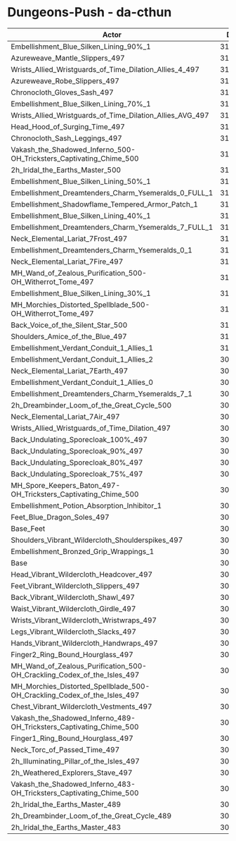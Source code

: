 # Dungeons-Push - da-cthun
| Actor | DPS | Increase |
|---|:---:|:---:|
|Embellishment_Blue_Silken_Lining_90%_1|314690|2.16%|
|Azureweave_Mantle_Slippers_497|314398|2.06%|
|Wrists_Allied_Wristguards_of_Time_Dilation_Allies_4_497|314361|2.05%|
|Azureweave_Robe_Slippers_497|314250|2.01%|
|Chronocloth_Gloves_Sash_497|313437|1.75%|
|Embellishment_Blue_Silken_Lining_70%_1|313234|1.68%|
|Wrists_Allied_Wristguards_of_Time_Dilation_Allies_AVG_497|313226|1.68%|
|Head_Hood_of_Surging_Time_497|312813|1.55%|
|Chronocloth_Sash_Leggings_497|312474|1.44%|
|Vakash_the_Shadowed_Inferno_500-OH_Tricksters_Captivating_Chime_500|312230|1.36%|
|2h_Iridal_the_Earths_Master_500|312008|1.29%|
|Embellishment_Blue_Silken_Lining_50%_1|311746|1.20%|
|Embellishment_Dreamtenders_Charm_Ysemeralds_0_FULL_1|311621|1.16%|
|Embellishment_Shadowflame_Tempered_Armor_Patch_1|311247|1.04%|
|Embellishment_Blue_Silken_Lining_40%_1|311017|0.96%|
|Embellishment_Dreamtenders_Charm_Ysemeralds_7_FULL_1|310829|0.90%|
|Neck_Elemental_Lariat_7Frost_497|310480|0.79%|
|Embellishment_Dreamtenders_Charm_Ysemeralds_0_1|310468|0.79%|
|Neck_Elemental_Lariat_7Fire_497|310434|0.77%|
|MH_Wand_of_Zealous_Purification_500-OH_Witherrot_Tome_497|310262|0.72%|
|Embellishment_Blue_Silken_Lining_30%_1|310243|0.71%|
|MH_Morchies_Distorted_Spellblade_500-OH_Witherrot_Tome_497|310155|0.68%|
|Back_Voice_of_the_Silent_Star_500|310147|0.68%|
|Shoulders_Amice_of_the_Blue_497|310090|0.66%|
|Embellishment_Verdant_Conduit_1_Allies_1|310021|0.64%|
|Embellishment_Verdant_Conduit_1_Allies_2|309986|0.63%|
|Neck_Elemental_Lariat_7Earth_497|309948|0.62%|
|Embellishment_Verdant_Conduit_1_Allies_0|309924|0.61%|
|Embellishment_Dreamtenders_Charm_Ysemeralds_7_1|309907|0.60%|
|2h_Dreambinder_Loom_of_the_Great_Cycle_500|309689|0.53%|
|Neck_Elemental_Lariat_7Air_497|309427|0.45%|
|Wrists_Allied_Wristguards_of_Time_Dilation_497|309401|0.44%|
|Back_Undulating_Sporecloak_100%_497|309057|0.33%|
|Back_Undulating_Sporecloak_90%_497|308969|0.30%|
|Back_Undulating_Sporecloak_80%_497|308832|0.25%|
|Back_Undulating_Sporecloak_75%_497|308787|0.24%|
|MH_Spore_Keepers_Baton_497-OH_Tricksters_Captivating_Chime_500|308626|0.19%|
|Embellishment_Potion_Absorption_Inhibitor_1|308512|0.15%|
|Feet_Blue_Dragon_Soles_497|308507|0.15%|
|Base_Feet|308460|0.13%|
|Shoulders_Vibrant_Wildercloth_Shoulderspikes_497|308317|0.09%|
|Embellishment_Bronzed_Grip_Wrappings_1|308133|0.03%|
|Base|308049|0.00%|
|Head_Vibrant_Wildercloth_Headcover_497|307972|-0.03%|
|Feet_Vibrant_Wildercloth_Slippers_497|307949|-0.03%|
|Back_Vibrant_Wildercloth_Shawl_497|307821|-0.07%|
|Waist_Vibrant_Wildercloth_Girdle_497|307699|-0.11%|
|Wrists_Vibrant_Wildercloth_Wristwraps_497|307666|-0.12%|
|Legs_Vibrant_Wildercloth_Slacks_497|307579|-0.15%|
|Hands_Vibrant_Wildercloth_Handwraps_497|307544|-0.16%|
|Finger2_Ring_Bound_Hourglass_497|307476|-0.19%|
|MH_Wand_of_Zealous_Purification_500-OH_Crackling_Codex_of_the_Isles_497|307431|-0.20%|
|MH_Morchies_Distorted_Spellblade_500-OH_Crackling_Codex_of_the_Isles_497|307354|-0.23%|
|Chest_Vibrant_Wildercloth_Vestments_497|307159|-0.29%|
|Vakash_the_Shadowed_Inferno_489-OH_Tricksters_Captivating_Chime_500|307026|-0.33%|
|Finger1_Ring_Bound_Hourglass_497|306915|-0.37%|
|Neck_Torc_of_Passed_Time_497|306572|-0.48%|
|2h_Illuminating_Pillar_of_the_Isles_497|306099|-0.63%|
|2h_Weathered_Explorers_Stave_497|306051|-0.65%|
|Vakash_the_Shadowed_Inferno_483-OH_Tricksters_Captivating_Chime_500|304495|-1.15%|
|2h_Iridal_the_Earths_Master_489|304453|-1.17%|
|2h_Dreambinder_Loom_of_the_Great_Cycle_489|302373|-1.84%|
|2h_Iridal_the_Earths_Master_483|300715|-2.38%|
